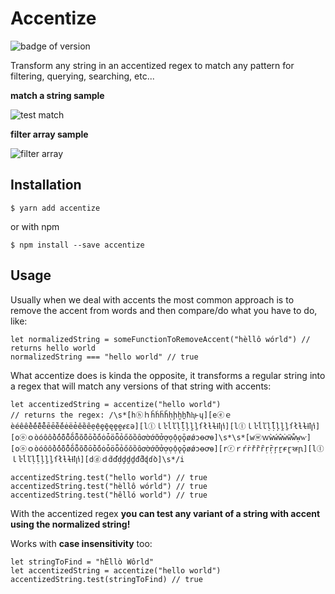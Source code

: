 
# Accentize

![badge of version](https://img.shields.io/badge/npm-v1.0.0-green)

  

Transform any string in an accentized regex to match any pattern for filtering, querying, searching, etc...

  

**match a string sample**

![test match](https://i.imgur.com/d8NYZpZ.gif)

  

**filter array sample**

![filter array](https://i.imgur.com/ibQvtLW.gif)

  

## Installation

```$ yarn add accentize```

  

or with npm

  

```$ npm install --save accentize ```

  

## Usage

Usually when we deal with accents the most common approach is to remove the accent from words and then compare/do what you have to do, like:
```
let normalizedString = someFunctionToRemoveAccent("hèllô wórld") // returns hello world
normalizedString === "hello world" // true	
```
What accentize does is kinda the opposite, it transforms a regular string into a regex that will match any versions of that string with accents:
```
let accentizedString = accentize("hello world") 
// returns the regex: /\s*[hⓗｈĥḣḧȟḥḩḫẖħⱨⱶɥ][eⓔｅèéêềếễểẽēḕḗĕėëẻěȅȇẹệȩḝęḙḛɇɛǝ][lⓛｌŀĺľḷḹļḽḻſłƚɫⱡꝉꞁꝇ][lⓛｌŀĺľḷḹļḽḻſłƚɫⱡꝉꞁꝇ][oⓞｏòóôồốỗổõṍȭṏōṑṓŏȯȱöȫỏőǒȍȏơờớỡởợọộǫǭøǿɔꝋꝍɵ]\s*\s*[wⓦｗẁẃŵẇẅẘẉⱳ][oⓞｏòóôồốỗổõṍȭṏōṑṓŏȯȱöȫỏőǒȍȏơờớỡởợọộǫǭøǿɔꝋꝍɵ][rⓡｒŕṙřȑȓṛṝŗṟɍɽꝛꞧꞃ][lⓛｌŀĺľḷḹļḽḻſłƚɫⱡꝉꞁꝇ][dⓓｄḋďḍḑḓḏđƌɖɗꝺ]\s*/i

accentizedString.test("hello world") // true
accentizedString.test("hèllô wórld") // true
accentizedString.test("hêlló world") // true
```
With the accentized regex **you can test any variant of a string with accent using the normalized string!**

Works with **case insensitivity** too:
```
let stringToFind = "hÉllò Wôrld"
let accentizedString = accentize("hello world")
accentizedString.test(stringToFind) // true
```